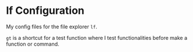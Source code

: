 # lf Configuration

My config files for the file explorer `lf`. 

`gt` is a shortcut for a test function where I test functionalities before make a function or command.
